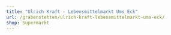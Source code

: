 ```yaml
---
title: "Ulrich Kraft - Lebensmittelmarkt Ums Eck"
url: /grabenstetten/ulrich-kraft-lebensmittelmarkt-ums-eck/
shop: Supermarkt
---
```


